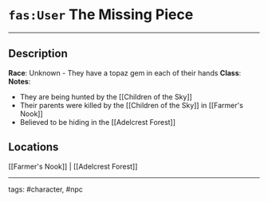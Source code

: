 # `fas:User` The Missing Piece
---

## Description
**Race**: Unknown - They have a topaz gem in each of their hands
**Class**: 
**Notes**: 
- They are being hunted by the [[Children of the Sky]]
- Their parents were killed by the [[Children of the Sky]] in [[Farmer's Nook]]
- Believed to be hiding in the [[Adelcrest Forest]]

## Locations
[[Farmer's Nook]] | [[Adelcrest Forest]]

---
tags: #character, #npc